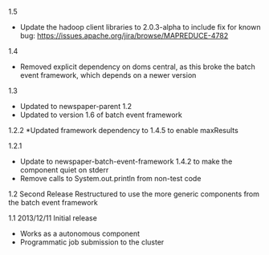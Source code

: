 1.5
* Update the hadoop client libraries to 2.0.3-alpha to include fix for known bug: https://issues.apache.org/jira/browse/MAPREDUCE-4782

1.4
* Removed explicit dependency on doms central, as this broke the batch event framework, which depends
on a newer version

1.3
* Updated to newspaper-parent 1.2
* Updated to version 1.6 of batch event framework

1.2.2
*Updated framework dependency to 1.4.5 to enable maxResults

1.2.1
* Update to newspaper-batch-event-framework 1.4.2 to make the component quiet on stderr
* Remove calls to System.out.println from non-test code

1.2
Second Release
Restructured to use the more generic components from the batch event framework

1.1 2013/12/11
Initial release
 - Works as a autonomous component
 - Programmatic job submission to the cluster
